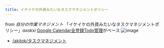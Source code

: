 ```yaml
---
title: イケイケの外資みたいなタスクマネジメントポリシー
---
```


from *自分の作業マネジメント*
「イケイケの外資みたいなタスクマネジメントポリシー」*axokxi*
[Google Calendar全登録Todo管理](Google%20Calendar%E5%85%A8%E7%99%BB%E9%8C%B2Todo%E7%AE%A1%E7%90%86.md)がベース
![image](https://gyazo.com/7b717ee8a0a80d37e4288b900b4a785b/thumb/1000)

* [/akitok/タスクマネジメント](https://scrapbox.io/akitok/タスクマネジメント)
